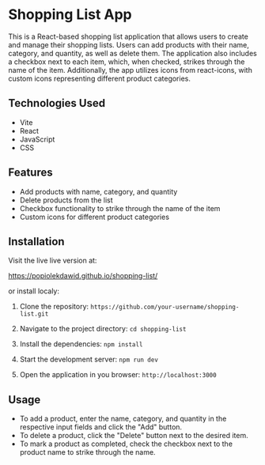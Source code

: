 # Shopping List App

This is a React-based shopping list application that allows users to create and manage their shopping lists. Users can add products with their name, category, and quantity, as well as delete them. The application also includes a checkbox next to each item, which, when checked, strikes through the name of the item. Additionally, the app utilizes icons from react-icons, with custom icons representing different product categories.

## Technologies Used

- Vite
- React
- JavaScript
- CSS

## Features

- Add products with name, category, and quantity
- Delete products from the list
- Checkbox functionality to strike through the name of the item
- Custom icons for different product categories

## Installation

Visit the live live version at:

https://popiolekdawid.github.io/shopping-list/

or install localy:

1. Clone the repository:
```https://github.com/your-username/shopping-list.git```

2. Navigate to the project directory:
```cd shopping-list```

3. Install the dependencies:
```npm install```

4. Start the development server:
```npm run dev```

5. Open the application in you browser:
```http://localhost:3000```


## Usage

- To add a product, enter the name, category, and quantity in the respective input fields and click the "Add" button.
- To delete a product, click the "Delete" button next to the desired item.
- To mark a product as completed, check the checkbox next to the product name to strike through the name.

